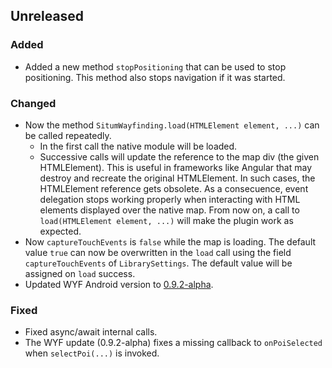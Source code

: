 ## Unreleased

### Added
* Added a new method `stopPositioning` that can be used to stop positioning. This method also stops navigation if it was started.

### Changed
* Now the method `SitumWayfinding.load(HTMLElement element, ...)` can be called repeatedly.
    * In the first call the native module will be loaded.
    * Successive calls will update the reference to the map div (the given HTMLElement). This is useful in frameworks like Angular that may destroy and recreate the original HTMLElement. In such cases, the HTMLElement reference gets obsolete. As a consecuence, event delegation stops working properly when interacting with HTML elements displayed over the native map. From now on, a call to `load(HTMLElement element, ...)` will make the plugin work as expected.
* Now `captureTouchEvents` is `false` while the map is loading. The default value `true` can now be overwritten in the `load` call using the field `captureTouchEvents` of `LibrarySettings`. The default value will be assigned on `load` success.
* Updated WYF Android version to [0.9.2-alpha](https://situm.com/docs/01-android-wyf-changelog/).

### Fixed
* Fixed async/await internal calls.
* The WYF update (0.9.2-alpha) fixes a missing callback to `onPoiSelected` when `selectPoi(...)` is invoked.
